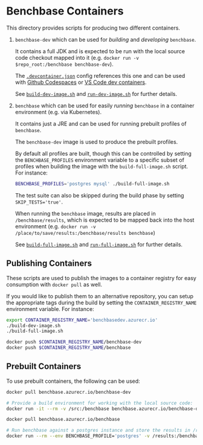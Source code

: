 # Benchbase Containers

This directory provides scripts for producing two different containers.

1. `benchbase-dev` which can be used for *building* and *developing* `benchbase`.

    It contains a full JDK and is expected to be run with the local source code checkout mapped into it (e.g. `docker run -v $repo_root:/benchbase benchbase-dev`).

    The [`.devcontainer.json`](../../.devcontainer/devcontainer.json) config references this one and can be used with [Github Codespaces](https://github.com/features/codespaces) or [VS Code dev containers](https://code.visualstudio.com/docs/remote/containers).

    See [`build-dev-image.sh`](./build-dev-image.sh) and [`run-dev-image.sh`](./run-dev-image.sh) for further details.

2. `benchbase` which can be used for easily *running* `benchbase` in a container environment (e.g. via Kubernetes).

    It contains just a JRE and can be used for running prebuilt profiles of `benchbase`.

    The `benchbase-dev` image is used to produce the prebuilt profiles.

    By default all profiles are built, though this can be controlled by setting the `BENCHBASE_PROFILES` environment variable to a specific subset of profiles when building the image with the `build-full-image.sh` script.
    For instance:

    ```sh
    BENCHBASE_PROFILES='postgres mysql' ./build-full-image.sh
    ```

    The test suite can also be skipped during the build phase by setting `SKIP_TESTS='true'`.

    When running the `benchbase` image, results are placed in `/benchbase/results`, which is expected to be mapped back into the host environment (e.g. `docker run -v /place/to/save/results:/benchbase/results benchbase`)

    See [`build-full-image.sh`](./build-full-image.sh) and [`run-full-image.sh`](./run-full-image.sh) for further details.

## Publishing Containers

These scripts are used to publish the images to a container registry for easy consumption with `docker pull` as well.

If you would like to publish them to an alternative repository, you can setup the appropriate tags during the build by setting the `CONTAINER_REGISTRY_NAME` environment variable.
For instance:

```sh
export CONTAINER_REGISTRY_NAME='benchbasedev.azurecr.io'
./build-dev-image.sh
./build-full-image.sh

docker push $CONTAINER_REGISTRY_NAME/benchbase-dev
docker push $CONTAINER_REGISTRY_NAME/benchbase
```

## Prebuilt Containers

To use prebuilt containers, the following can be used:

```sh
docker pull benchbase.azurecr.io/benchbase-dev

# Provide a build environment for working with the local source code:
docker run -it --rm -v /src:/benchbase benchbase.azurecr.io/benchbase-dev
```

```sh
docker pull benchbase.azurecr.io/benchbase

# Run benchbase against a postgres instance and store the results in /results:
docker run --rm --env BENCHBASE_PROFILE='postgres' -v /results:/benchbase/results benchbase.azurecr.io/benchbase
```